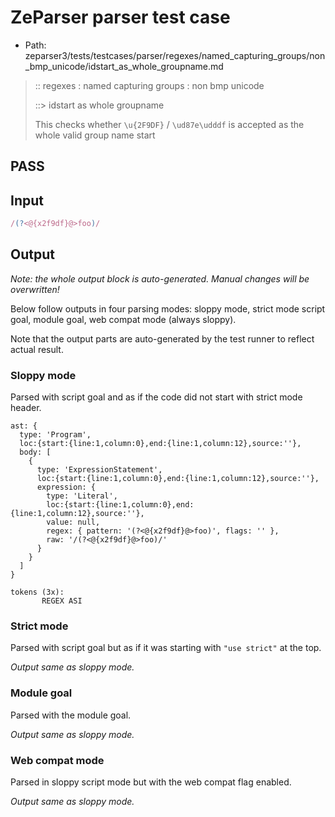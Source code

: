 # ZeParser parser test case

- Path: zeparser3/tests/testcases/parser/regexes/named_capturing_groups/non_bmp_unicode/idstart_as_whole_groupname.md

> :: regexes : named capturing groups : non bmp unicode
>
> ::> idstart as whole groupname
>
> This checks whether `\u{2F9DF}` / `\ud87e\udddf` is accepted as the whole valid group name start

## PASS

## Input

`````js
/(?<@{x2f9df}@>foo)/
`````

## Output

_Note: the whole output block is auto-generated. Manual changes will be overwritten!_

Below follow outputs in four parsing modes: sloppy mode, strict mode script goal, module goal, web compat mode (always sloppy).

Note that the output parts are auto-generated by the test runner to reflect actual result.

### Sloppy mode

Parsed with script goal and as if the code did not start with strict mode header.

`````
ast: {
  type: 'Program',
  loc:{start:{line:1,column:0},end:{line:1,column:12},source:''},
  body: [
    {
      type: 'ExpressionStatement',
      loc:{start:{line:1,column:0},end:{line:1,column:12},source:''},
      expression: {
        type: 'Literal',
        loc:{start:{line:1,column:0},end:{line:1,column:12},source:''},
        value: null,
        regex: { pattern: '(?<@{x2f9df}@>foo)', flags: '' },
        raw: '/(?<@{x2f9df}@>foo)/'
      }
    }
  ]
}

tokens (3x):
       REGEX ASI
`````

### Strict mode

Parsed with script goal but as if it was starting with `"use strict"` at the top.

_Output same as sloppy mode._

### Module goal

Parsed with the module goal.

_Output same as sloppy mode._

### Web compat mode

Parsed in sloppy script mode but with the web compat flag enabled.

_Output same as sloppy mode._
